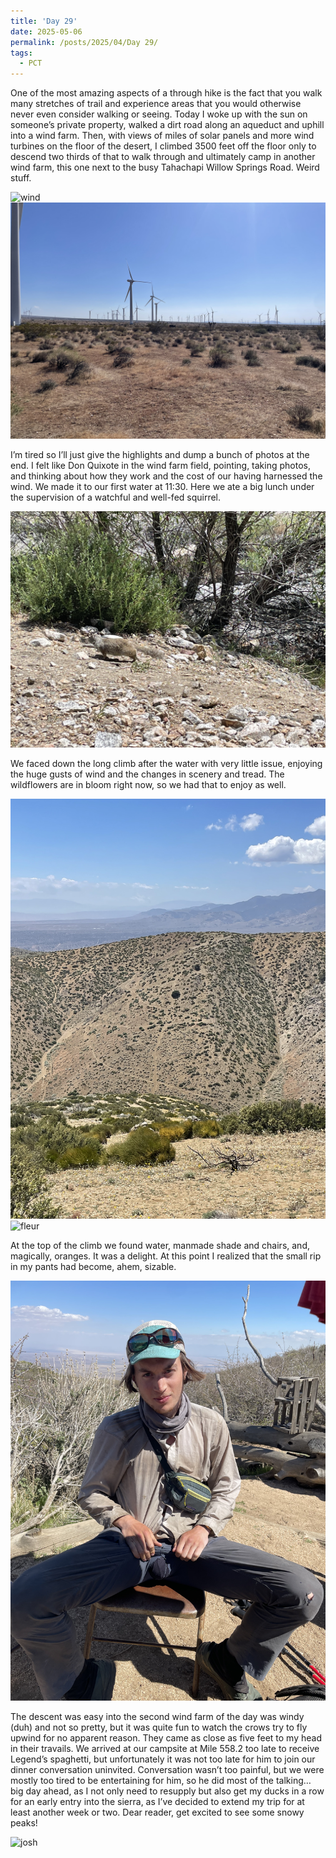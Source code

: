 ```yaml
---
title: 'Day 29'
date: 2025-05-06
permalink: /posts/2025/04/Day 29/
tags:
  - PCT
---
```


One of the most amazing aspects of a through hike is the fact that you walk many stretches of trail and experience areas that you would otherwise never even consider walking or seeing. Today I woke up with the sun on someone’s private property, walked a dirt road along an aqueduct and uphill into a wind farm. Then, with views of miles of solar panels and more wind turbines on the floor of the desert, I climbed 3500 feet off the floor only to descend two thirds of that to walk through and ultimately camp in another wind farm, this one next to the busy Tahachapi Willow Springs Road. Weird stuff. 

![wind](/images/IMG_5030.jpeg)
![wind](/images/IMG_5031.jpeg)

I’m tired so I’ll just give the highlights and dump a bunch of photos at the end. I felt like Don Quixote in the wind farm field, pointing, taking photos, and thinking about how they work and the cost of our having harnessed the wind. We made it to our first water at 11:30. Here we ate a big lunch under the supervision of a watchful and well-fed squirrel.

![sq](/images/IMG_5033.jpeg)

We faced down the long climb after the water with very little issue, enjoying the huge gusts of wind and the changes in scenery and tread. The wildflowers are in bloom right now, so we had that to enjoy as well.

![kiaro](/images/IMG_5037.jpeg)
![fleur](/images/IMG_5039.jpeg)

At the top of the climb we found water, manmade shade and chairs, and, magically, oranges. It was a delight. At this point I realized that the small rip in my pants had become, ahem, sizable.

![rip](/images/IMG_5047.jpeg)

The descent was easy into the second wind farm of the day was windy (duh) and not so pretty, but it was quite fun to watch the crows try to fly upwind for no apparent reason. They came as close as five feet to my head in their travails. We arrived at our campsite at Mile 558.2 too late to receive Legend’s spaghetti, but unfortunately it was not too late for him to join our dinner conversation uninvited. Conversation wasn’t too painful, but we were mostly too tired to be entertaining for him, so he did most of the talking… big day ahead, as I not only need to resupply but also get my ducks in a row for an early entry into the sierra, as I’ve decided to extend my trip for at least another week or two. Dear reader, get excited to see some snowy peaks!

![josh](/images/IMG_5038.jpeg)